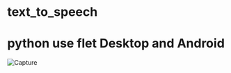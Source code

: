 # text_to_speech
# python use flet Desktop and Android
![Capture](https://github.com/XJOKZVO/text_to_speech/assets/97549742/c6c1e92d-aaae-449b-aa96-eb6acb72d98e)
